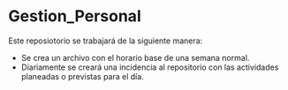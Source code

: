# Gestion_Personal

Este reposiotorio se trabajará de la siguiente manera:

- Se crea un archivo con el horario base de una semana normal.
- Diariamente se creará una incidencia al repositorio con las actividades planeadas o previstas para
  el día.
